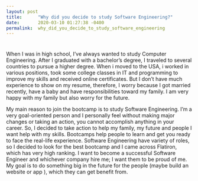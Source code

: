 ```yaml
---
layout: post
title:      "Why did you decide to study Software Engineering?"
date:       2020-03-10 01:27:38 -0400
permalink:  why_did_you_decide_to_study_software_engineering
---
```


# 
When I was in high school, I’ve always wanted to study Computer Engineering. After I graduated with a bachelor’s degree, I traveled to several countries to pursue a higher degree. When i moved to the USA, i worked in various positions, took some college classes in IT and programming to improve my skills and received online certificates. But I don’t have much experience to show on my resume, therefore, I worry because I got married recently, have a baby and have responsibilities toward my family. I am very happy with my family but also worry for the future.

My main reason to join the bootcamp is to study Software Engineering. I’m a very goal-oriented person and I personally feel without making major changes or taking an action, you cannot accomplish anything in your career. So, I decided to take action to help my family, my future and people I want help with my skills. Bootcamps help people to learn and get you ready to face the real-life experience. Software Engineering have variety of roles, so I decided to look for the best bootcamp and I came across Flatiron, which has very high ranking. I want to become a successful Software Engineer and whichever company hire me; I want them to be proud of me. My goal is to do something big in the future for the people (maybe build an website or app ), which they can get benefit from.




